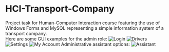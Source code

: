 # HCI-Transport-Company
Project task for Human-Computer Interaction course featuring the use of Windows Forms and MySQL representing a simple information system of a transport company.<br>
Here are some GUI examples for the admin role:
![Login](https://github.com/aleksandardrljaca/HCI-Transport-Company/blob/main/login.png)
![Drivers](https://github.com/aleksandardrljaca/HCI-Transport-Company/blob/main/drvrs.png)
![Settings](https://github.com/aleksandardrljaca/HCI-Transport-Company/blob/main/settings.png)
![My Account](https://github.com/aleksandardrljaca/HCI-Transport-Company/blob/main/accnt.png)
Administrative assistant options:
![Assistant](https://github.com/aleksandardrljaca/HCI-Transport-Company/blob/main/assistant.png)
